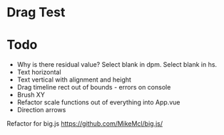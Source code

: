 # Drag Test

# Todo
- Why is there residual value? Select blank in dpm. Select blank in hs.
- Text horizontal
- Text vertical with alignment and height
- Drag timeline rect out of bounds - errors on console
- Brush XY
- Refactor scale functions out of everything into App.vue
- Direction arrows


Refactor for big.js
https://github.com/MikeMcl/big.js/
